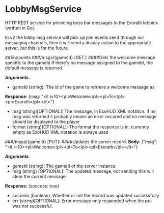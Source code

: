 # LobbyMsgService
HTTP REST service for providing boss bar messages to the Exorath lobbies (written in Go).

In v2 the lobby msg service will pick up join events send through our messaging channels, then it will send a display action to the appropriate server, but this is for the future.

##Endpoints
###/msgs/{gameId} [GET]:
####Gets the welcome message specific to the gameId
If there's no message assigned to the gameId, the default message is returned.

**Arguments**:
- gameId (string): The id of the game to retrieve a welcome message as

**Response**: {msg: "\<it i=10\>\<pl\>Welcome\</pl\>\<pl\>To\</pl\>\<pl\>Exorath\</pl\>\</it\>"}
- msg (string)[OPTIONAL]: The message, in ExoHUD XML notation. If no msg was returned it probably means an error occured and no message should be displayed to the player 
- format (string)[OPTIONAL]: The format the response is in, currently empty as ExoHUD XML notation is always used

###/msgs/{gameId} [PUT]:
####Updates the server record.
**Body**:
{"msg": "\<it i=10\>\<pl\>Welcome\</pl\>\<pl\>To\</pl>\<pl\>Exorath\</pl\>\</it\>"}

**Arguments**:
- gameId (string): The gameId of the server instance
- msg (string) [OPTIONAL]: The updated message, not sending this will clear the current message.

**Response**: {success: true}
- success (boolean): Whether or not the record was updated successfully 
- err (string)[OPTIONAL]: Error message only responded when the put was not successful.
